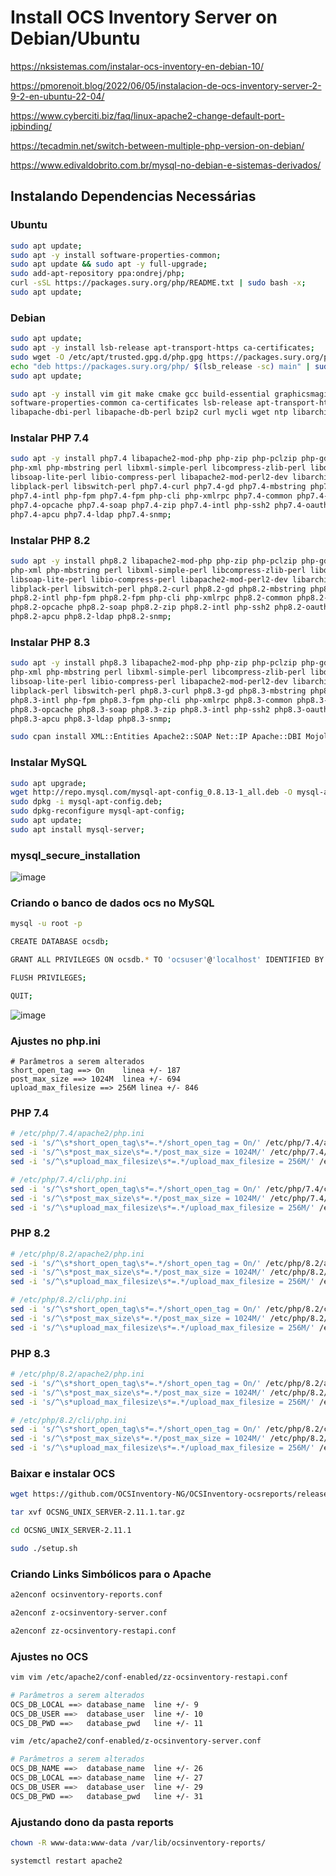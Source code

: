 # Install OCS Inventory Server on Debian/Ubuntu

https://nksistemas.com/instalar-ocs-inventory-en-debian-10/

https://pmorenoit.blog/2022/06/05/instalacion-de-ocs-inventory-server-2-9-2-en-ubuntu-22-04/

https://www.cyberciti.biz/faq/linux-apache2-change-default-port-ipbinding/

https://tecadmin.net/switch-between-multiple-php-version-on-debian/

https://www.edivaldobrito.com.br/mysql-no-debian-e-sistemas-derivados/

## Instalando Dependencias Necessárias

### Ubuntu
```sh
sudo apt update;
sudo apt -y install software-properties-common;
sudo apt update && sudo apt -y full-upgrade;
sudo add-apt-repository ppa:ondrej/php;
curl -sSL https://packages.sury.org/php/README.txt | sudo bash -x;
sudo apt update;
```

### Debian
```sh
sudo apt update;
sudo apt -y install lsb-release apt-transport-https ca-certificates;
sudo wget -O /etc/apt/trusted.gpg.d/php.gpg https://packages.sury.org/php/apt.gpg;
echo "deb https://packages.sury.org/php/ $(lsb_release -sc) main" | sudo tee /etc/apt/sources.list.d/php.list;
sudo apt update;
```

```sh
sudo apt -y install vim git make cmake gcc build-essential graphicsmagick libgraphicsmagick1-dev php-pear \
software-properties-common ca-certificates lsb-release apt-transport-https curl libapache2-mod-perl2 \
libapache-dbi-perl libapache-db-perl bzip2 curl mycli wget ntp libarchive-tools;
```

### Instalar PHP 7.4
```sh
sudo apt -y install php7.4 libapache2-mod-php php-zip php-pclzip php-gd php-mysql php-soap php-curl php-json \
php-xml php-mbstring perl libxml-simple-perl libcompress-zlib-perl libdbi-perl libdbd-mysql-perl libnet-ip-perl \
libsoap-lite-perl libio-compress-perl libapache2-mod-perl2-dev libarchive-zip-perl libmojolicious-perl \
libplack-perl libswitch-perl php7.4-curl php7.4-gd php7.4-mbstring php7.4-xml php7.4-bcmath php7.4-bz2 \
php7.4-intl php-fpm php7.4-fpm php-cli php-xmlrpc php7.4-common php7.4-mysql php-imagick php7.4-dev php7.4-imap \
php7.4-opcache php7.4-soap php7.4-zip php7.4-intl php-ssh2 php7.4-oauth php7.4-mcrypt libapache2-mod-php7.4 \
php7.4-apcu php7.4-ldap php7.4-snmp;
```

### Instalar PHP 8.2
```sh
sudo apt -y install php8.2 libapache2-mod-php php-zip php-pclzip php-gd php-mysql php-soap php-curl php-json \
php-xml php-mbstring perl libxml-simple-perl libcompress-zlib-perl libdbi-perl libdbd-mysql-perl libnet-ip-perl \
libsoap-lite-perl libio-compress-perl libapache2-mod-perl2-dev libarchive-zip-perl libmojolicious-perl \
libplack-perl libswitch-perl php8.2-curl php8.2-gd php8.2-mbstring php8.2-xml php8.2-bcmath php8.2-bz2 \
php8.2-intl php-fpm php8.2-fpm php-cli php-xmlrpc php8.2-common php8.2-mysql php-imagick php8.2-dev php8.2-imap \
php8.2-opcache php8.2-soap php8.2-zip php8.2-intl php-ssh2 php8.2-oauth php8.2-mcrypt libapache2-mod-php8.2 \
php8.2-apcu php8.2-ldap php8.2-snmp;
```

### Instalar PHP 8.3
```sh
sudo apt -y install php8.3 libapache2-mod-php php-zip php-pclzip php-gd php-mysql php-soap php-curl php-json \
php-xml php-mbstring perl libxml-simple-perl libcompress-zlib-perl libdbi-perl libdbd-mysql-perl libnet-ip-perl \
libsoap-lite-perl libio-compress-perl libapache2-mod-perl2-dev libarchive-zip-perl libmojolicious-perl \
libplack-perl libswitch-perl php8.3-curl php8.3-gd php8.3-mbstring php8.3-xml php8.3-bcmath php8.3-bz2 \
php8.3-intl php-fpm php8.3-fpm php-cli php-xmlrpc php8.3-common php8.3-mysql php-imagick php8.3-dev php8.3-imap \
php8.3-opcache php8.3-soap php8.3-zip php8.3-intl php-ssh2 php8.3-oauth php8.3-mcrypt libapache2-mod-php8.3 \
php8.3-apcu php8.3-ldap php8.3-snmp;
```

```sh
sudo cpan install XML::Entities Apache2::SOAP Net::IP Apache::DBI Mojolicious Switch Plack::Handler Archive::Zip;
```

### Instalar MySQL
```sh
sudo apt upgrade;
wget http://repo.mysql.com/mysql-apt-config_0.8.13-1_all.deb -O mysql-apt-config.deb;
sudo dpkg -i mysql-apt-config.deb;
sudo dpkg-reconfigure mysql-apt-config;
sudo apt update;
sudo apt install mysql-server;
```

### mysql_secure_installation

![image](https://user-images.githubusercontent.com/10979090/208107935-70eadcf0-aa37-47ad-87a7-d43bee8a39d1.png)

### Criando o banco de dados ocs no MySQL
```sh
mysql -u root -p

CREATE DATABASE ocsdb;

GRANT ALL PRIVILEGES ON ocsdb.* TO 'ocsuser'@'localhost' IDENTIFIED BY 'ocspassword';

FLUSH PRIVILEGES;

QUIT;
```
![image](https://user-images.githubusercontent.com/10979090/208531417-a62e7a78-8426-4b8d-bda1-4fddd92034d7.png)


### Ajustes no php.ini
```
# Parâmetros a serem alterados
short_open_tag ==> On    linea +/- 187
post_max_size ==> 1024M  linea +/- 694
upload_max_filesize ==> 256M linea +/- 846
```

### PHP 7.4
```sh
# /etc/php/7.4/apache2/php.ini
sed -i 's/^\s*short_open_tag\s*=.*/short_open_tag = On/' /etc/php/7.4/apache2/php.ini;
sed -i 's/^\s*post_max_size\s*=.*/post_max_size = 1024M/' /etc/php/7.4/apache2/php.ini;
sed -i 's/^\s*upload_max_filesize\s*=.*/upload_max_filesize = 256M/' /etc/php/7.4/apache2/php.ini;

# /etc/php/7.4/cli/php.ini
sed -i 's/^\s*short_open_tag\s*=.*/short_open_tag = On/' /etc/php/7.4/cli/php.ini;
sed -i 's/^\s*post_max_size\s*=.*/post_max_size = 1024M/' /etc/php/7.4/cli/php.ini;
sed -i 's/^\s*upload_max_filesize\s*=.*/upload_max_filesize = 256M/' /etc/php/7.4/cli/php.ini;
```

### PHP 8.2
```sh
# /etc/php/8.2/apache2/php.ini
sed -i 's/^\s*short_open_tag\s*=.*/short_open_tag = On/' /etc/php/8.2/apache2/php.ini;
sed -i 's/^\s*post_max_size\s*=.*/post_max_size = 1024M/' /etc/php/8.2/apache2/php.ini;
sed -i 's/^\s*upload_max_filesize\s*=.*/upload_max_filesize = 256M/' /etc/php/8.2/apache2/php.ini;

# /etc/php/8.2/cli/php.ini
sed -i 's/^\s*short_open_tag\s*=.*/short_open_tag = On/' /etc/php/8.2/cli/php.ini;
sed -i 's/^\s*post_max_size\s*=.*/post_max_size = 1024M/' /etc/php/8.2/cli/php.ini;
sed -i 's/^\s*upload_max_filesize\s*=.*/upload_max_filesize = 256M/' /etc/php/8.2/cli/php.ini;
```

### PHP 8.3
```sh
# /etc/php/8.2/apache2/php.ini
sed -i 's/^\s*short_open_tag\s*=.*/short_open_tag = On/' /etc/php/8.2/apache2/php.ini;
sed -i 's/^\s*post_max_size\s*=.*/post_max_size = 1024M/' /etc/php/8.2/apache2/php.ini;
sed -i 's/^\s*upload_max_filesize\s*=.*/upload_max_filesize = 256M/' /etc/php/8.2/apache2/php.ini;

# /etc/php/8.2/cli/php.ini
sed -i 's/^\s*short_open_tag\s*=.*/short_open_tag = On/' /etc/php/8.2/cli/php.ini;
sed -i 's/^\s*post_max_size\s*=.*/post_max_size = 1024M/' /etc/php/8.2/cli/php.ini;
sed -i 's/^\s*upload_max_filesize\s*=.*/upload_max_filesize = 256M/' /etc/php/8.2/cli/php.ini;
```

### Baixar e instalar OCS
```sh
wget https://github.com/OCSInventory-NG/OCSInventory-ocsreports/releases/download/2.11.1/OCSNG_UNIX_SERVER-2.11.1.tar.gz

tar xvf OCSNG_UNIX_SERVER-2.11.1.tar.gz

cd OCSNG_UNIX_SERVER-2.11.1

sudo ./setup.sh
```

### Criando Links Simbólicos para o Apache
```sh
a2enconf ocsinventory-reports.conf

a2enconf z-ocsinventory-server.conf

a2enconf zz-ocsinventory-restapi.conf
```

### Ajustes no OCS
```sh
vim vim /etc/apache2/conf-enabled/zz-ocsinventory-restapi.conf

# Parâmetros a serem alterados
OCS_DB_LOCAL ==> database_name	line +/- 9
OCS_DB_USER ==>  database_user	line +/- 10
OCS_DB_PWD ==>   database_pwd   line +/- 11

vim /etc/apache2/conf-enabled/z-ocsinventory-server.conf

# Parâmetros a serem alterados
OCS_DB_NAME ==>  database_name  line +/- 26 
OCS_DB_LOCAL ==> database_name	line +/- 27
OCS_DB_USER ==>  database_user	line +/- 29
OCS_DB_PWD ==>   database_pwd   line +/- 31
```

### Ajustando dono da pasta reports
```sh
chown -R www-data:www-data /var/lib/ocsinventory-reports/

systemctl restart apache2
```
